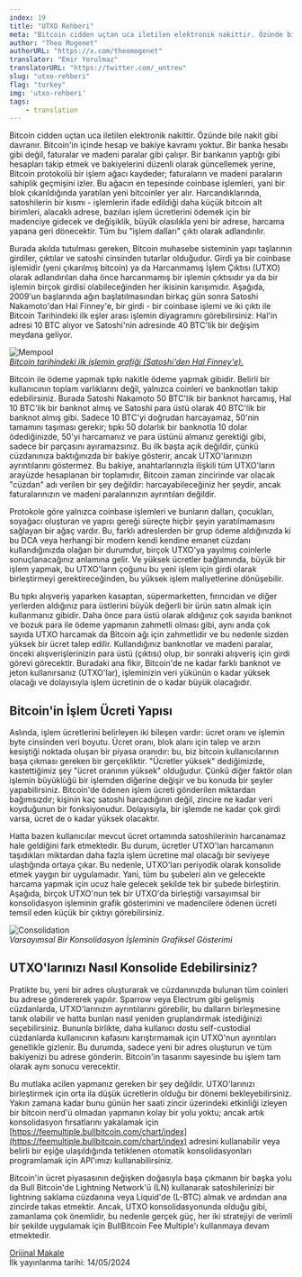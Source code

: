 ```yaml
---
index: 19
title: "UTXO Rehberi"
meta: "Bitcoin cidden uçtan uca iletilen elektronik nakittir. Özünde bile nakit gibi davranır. Bitcoin'in içinde hesap ve bakiye kavramı yoktur. Bir banka hesabı gibi değil, faturalar ve madeni paralar gibi çalışır."
author: "Theo Mogenet"
authorURL: "https://x.com/theomogenet"
translator: "Emir Yorulmaz"
translatorURL: "https://twitter.com/_untreu"
slug: "utxo-rehberi"
flag: "turkey"
img: 'utxo-rehberi'
tags:
    - translation
---
```


Bitcoin cidden uçtan uca iletilen elektronik nakittir. Özünde bile nakit gibi davranır. Bitcoin'in içinde hesap ve bakiye kavramı yoktur. Bir banka hesabı gibi değil, faturalar ve madeni paralar gibi çalışır. Bir bankanın yaptığı gibi hesapları takip etmek ve bakiyelerini düzenli olarak güncellemek yerine, Bitcoin protokolü bir işlem ağacı kaydeder; faturaların ve madeni paraların sahiplik geçmişini izler. Bu ağacın en tepesinde coinbase işlemleri, yani bir blok çıkarıldığında yaratılan yeni bitcoinler yer alır. Harcandıklarında, satoshilerin bir kısmı - işlemlerin ifade edildiği daha küçük bitcoin alt birimleri, alacaklı adrese, bazıları işlem ücretlerini ödemek için bir madenciye gidecek ve değişiklik, büyük olasılıkla yeni bir adrese, harcama yapana geri dönecektir. Tüm bu "işlem dalları" çıktı olarak adlandırılır.   
   
Burada akılda tutulması gereken, Bitcoin muhasebe sisteminin yapı taşlarının girdiler, çıktılar ve satoshi cinsinden tutarlar olduğudur. Girdi ya bir coinbase işlemidir (yeni çıkarılmış bitcoin) ya da Harcanmamış İşlem Çıktısı (UTXO) olarak adlandırılan daha önce harcanmamış bir işlemin çıktısıdır ya da bir işlemin birçok girdisi olabileceğinden her ikisinin karışımıdır. Aşağıda, 2009'un başlarında ağın başlatılmasından birkaç gün sonra Satoshi Nakamoto'dan Hal Finney'e, bir girdi - bir coinbase işlemi ve iki çıktı ile Bitcoin Tarihindeki ilk eşler arası işlemin diyagramını görebilirsiniz: Hal'in adresi 10 BTC alıyor ve Satoshi'nin adresinde 40 BTC'lik bir değişim meydana geliyor.   
   
![Mempool](/images/content/blog/utxo-rehberi/mempool.jpg)    
*[Bitcoin tarihindeki ilk işlemin grafiği (Satoshi'den Hal Finney'e).](https://mempool.space/tx/f4184fc596403b9d638783cf57adfe4c75c605f6356fbc91338530e9831e9e16)*   
   
Bitcoin ile ödeme yapmak tıpkı nakitle ödeme yapmak gibidir. Belirli bir kullanıcının toplam varlıklarını değil, yalnızca coinleri ve banknotları takip edebilirsiniz. Burada Satoshi Nakamoto 50 BTC'lik bir banknot harcamış, Hal 10 BTC'lik bir banknot almış ve Satoshi para üstü olarak 40 BTC'lik bir banknot almış gibi. Sadece 10 BTC'yi doğrudan harcayamaz, 50'nin tamamını taşıması gerekir; tıpkı 50 dolarlık bir banknotla 10 dolar ödediğinizde, 50'yi harcamanız ve para üstünü almanız gerektiği gibi, sadece bir parçasını ayıramazsınız. Bu ilk başta açık değildir, çünkü cüzdanınıza baktığınızda bir bakiye gösterir, ancak UTXO'larınızın ayrıntılarını göstermez. Bu bakiye, anahtarlarınızla ilişkili tüm UTXO'ların arayüzde hesaplanan bir toplamıdır, Bitcoin zaman zincirinde var olacak "cüzdan" adı verilen bir şey değildir: harcayabileceğiniz her şeydir, ancak faturalarınızın ve madeni paralarınızın ayrıntıları değildir.   
   
Protokole göre yalnızca coinbase işlemleri ve bunların dalları, çocukları, soyağacı oluşturan ve yapısı gereği süreçte hiçbir şeyin yaratılmamasını sağlayan bir ağaç vardır. Bu, farklı adreslerden bir grup ödeme aldığınızda ki bu DCA veya herhangi bir modern kendi kendine emanet cüzdanı kullandığınızda olağan bir durumdur, birçok UTXO'ya yayılmış coinlerle sonuçlanacağınız anlamına gelir. Ve yüksek ücretler bağlamında, büyük bir işlem yapmak, bu UTXO'ların çoğunu bu yeni işlem için girdi olarak birleştirmeyi gerektireceğinden, bu yüksek işlem maliyetlerine dönüşebilir.   
   
Bu tıpkı alışveriş yaparken kasaptan, süpermarketten, fırıncıdan ve diğer yerlerden aldığınız para üstlerini büyük değerli bir ürün satın almak için kullanmanız gibidir. Daha önce para üstü olarak aldığınız çok sayıda banknot ve bozuk para ile ödeme yapmanın zahmetli olması gibi, aynı anda çok sayıda UTXO harcamak da Bitcoin ağı için zahmetlidir ve bu nedenle sizden yüksek bir ücret talep edilir. Kullandığınız banknotlar ve madeni paralar, önceki alışverişlerinizin para üstü (çıktısı) olup, bir sonraki alışveriş için girdi görevi görecektir. Buradaki ana fikir, Bitcoin'de ne kadar farklı banknot ve jeton kullanırsanız (UTXO'lar), işleminizin veri yükünün o kadar yüksek olacağı ve dolayısıyla işlem ücretinin de o kadar büyük olacağıdır.   
   
## Bitcoin'in İşlem Ücreti Yapısı   
Aslında, işlem ücretlerini belirleyen iki bileşen vardır: ücret oranı ve işlemin byte cinsinden veri boyutu. Ücret oranı, blok alanı için talep ve arzın kesiştiği noktada oluşan bir piyasa oranıdır: bu, biz bitcoin kullanıcılarının başa çıkması gereken bir gerçekliktir. "Ücretler yüksek" dediğimizde, kastettiğimiz şey "ücret oranının yüksek" olduğudur. Çünkü diğer faktör olan işlemin büyüklüğü bir işlemden diğerine değişir ve bu konuda bir şeyler yapabilirsiniz. Bitcoin'de ödenen işlem ücreti gönderilen miktardan bağımsızdır; kişinin kaç satoshi harcadığının değil, zincire ne kadar veri koyduğunun bir fonksiyonudur. Dolayısıyla, bir işlemde ne kadar çok girdi varsa, ücret de o kadar yüksek olacaktır.   
   
Hatta bazen kullanıcılar mevcut ücret ortamında satoshilerinin harcanamaz hale geldiğini fark etmektedir. Bu durum, ücretler UTXO'ları harcamanın taşıdıkları miktardan daha fazla işlem ücretine mal olacağı bir seviyeye ulaştığında ortaya çıkar. Bu nedenle, UTXO'ları periyodik olarak konsolide etmek yaygın bir uygulamadır. Yani, tüm bu şubeleri alın ve gelecekte harcama yapmak için ucuz hale gelecek şekilde tek bir şubede birleştirin. Aşağıda, birçok UTXO'nun tek bir UTXO'da birleştiği varsayımsal bir konsolidasyon işleminin grafik gösterimini ve madencilere ödenen ücreti temsil eden küçük bir çıktıyı görebilirsiniz.   
   
![Consolidation](/images/content/blog/utxo-rehberi/inputs.jpg)    
*Varsayımsal Bir Konsolidasyon İşleminin Grafiksel Gösterimi*   
   
## UTXO'larınızı Nasıl Konsolide Edebilirsiniz?   
Pratikte bu, yeni bir adres oluşturarak ve cüzdanınızda bulunan tüm coinleri bu adrese göndererek yapılır. Sparrow veya Electrum gibi gelişmiş cüzdanlarda, UTXO'larınızın ayrıntılarını görebilir, bu dalların birleşmesine tanık olabilir ve hatta bunları nasıl yeniden gruplandırmak istediğinizi seçebilirsiniz. Bununla birlikte, daha kullanıcı dostu self-custodial cüzdanlarda kullanıcının kafasını karıştırmamak için UTXO'nun ayrıntıları genellikle gizlenir. Bu durumda, sadece yeni bir adres oluşturun ve tüm bakiyenizi bu adrese gönderin. Bitcoin'in tasarımı sayesinde bu işlem tam olarak aynı sonucu verecektir.   
   
Bu mutlaka acilen yapmanız gereken bir şey değildir. UTXO'larınızı birleştirmek için orta ila düşük ücretlerin olduğu bir dönemi bekleyebilirsiniz. Yakın zamana kadar bunu günün her saati zincir üzerindeki etkinliği izleyen bir bitcoin nerd'ü olmadan yapmanın kolay bir yolu yoktu; ancak artık konsolidasyon fırsatlarını yakalamak için [https://feemultiple.bullbitcoin.com/chart/index](https://feemultiple.bullbitcoin.com/chart/index) adresini kullanabilir veya belirli bir eşiğe ulaşıldığında tetiklenen otomatik konsolidasyonları programlamak için API'ımızı kullanabilirsiniz.   
   
Bitcoin'in ücret piyasasının değişken doğasıyla başa çıkmanın bir başka yolu da Bull Bitcoin'de Lightning Network'ü (LN) kullanarak satoshilerinizi bir lightning saklama cüzdanına veya Liquid'de (L-BTC) almak ve ardından ana zincirde takas etmektir. Ancak, UTXO konsolidasyonunda olduğu gibi, zamanlama çok önemlidir, bu nedenle gerçek güç, her iki stratejiyi de verimli bir şekilde uygulamak için BullBitcoin Fee Multiple'ı kullanmaya devam etmektedir.  
   
[Orijinal Makale](https://www.bullbitcoin.com/blog/a-primer-on-utxos?ref=yirmibir.org)  
İlk yayınlanma tarihi: 14/05/2024